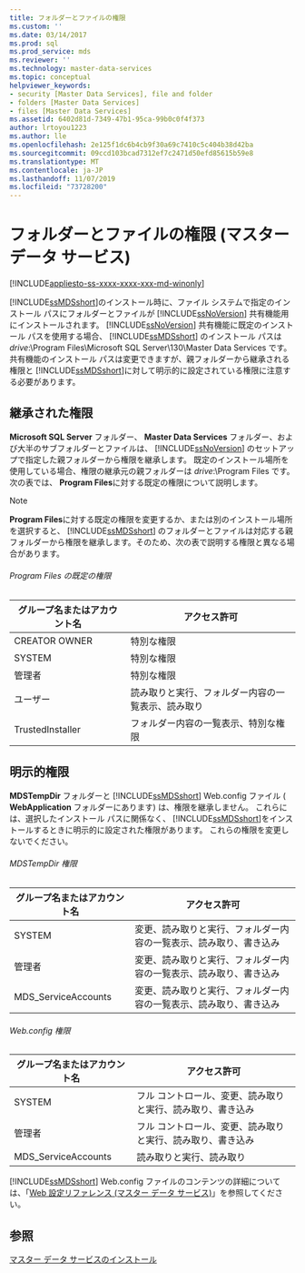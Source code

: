 ```yaml
---
title: フォルダーとファイルの権限
ms.custom: ''
ms.date: 03/14/2017
ms.prod: sql
ms.prod_service: mds
ms.reviewer: ''
ms.technology: master-data-services
ms.topic: conceptual
helpviewer_keywords:
- security [Master Data Services], file and folder
- folders [Master Data Services]
- files [Master Data Services]
ms.assetid: 6402d81d-7349-47b1-95ca-99b0c0f4f373
author: lrtoyou1223
ms.author: lle
ms.openlocfilehash: 2e125f1dc6b4cb9f30a69c7410c5c404b38d42ba
ms.sourcegitcommit: 09ccd103bcad7312ef7c2471d50efd85615b59e8
ms.translationtype: MT
ms.contentlocale: ja-JP
ms.lasthandoff: 11/07/2019
ms.locfileid: "73728200"
---
```

# <a name="folder-and-file-permissions-master-data-services"></a>フォルダーとファイルの権限 (マスター データ サービス)

[!INCLUDE[appliesto-ss-xxxx-xxxx-xxx-md-winonly](../includes/appliesto-ss-xxxx-xxxx-xxx-md-winonly.md)]

  [!INCLUDE[ssMDSshort](../includes/ssmdsshort-md.md)]のインストール時に、ファイル システムで指定のインストール パスにフォルダーとファイルが [!INCLUDE[ssNoVersion](../includes/ssnoversion-md.md)] 共有機能用にインストールされます。 [!INCLUDE[ssNoVersion](../includes/ssnoversion-md.md)] 共有機能に既定のインストール パスを使用する場合、 [!INCLUDE[ssMDSshort](../includes/ssmdsshort-md.md)] のインストール パスは *drive*:\Program Files\Microsoft SQL Server\130\Master Data Services です。 共有機能のインストール パスは変更できますが、親フォルダーから継承される権限と [!INCLUDE[ssMDSshort](../includes/ssmdsshort-md.md)]に対して明示的に設定されている権限に注意する必要があります。  
  
## <a name="inherited-permissions"></a>継承された権限  
 **Microsoft SQL Server** フォルダー、 **Master Data Services** フォルダー、および大半のサブフォルダーとファイルは、 [!INCLUDE[ssNoVersion](../includes/ssnoversion-md.md)] のセットアップで指定した親フォルダーから権限を継承します。 既定のインストール場所を使用している場合、権限の継承元の親フォルダーは *drive*:\Program Files です。 次の表では、 **Program Files**に対する既定の権限について説明します。  
  
> [!NOTE]  
>  **Program Files**に対する既定の権限を変更するか、または別のインストール場所を選択すると、 [!INCLUDE[ssMDSshort](../includes/ssmdsshort-md.md)] のフォルダーとファイルは対応する親フォルダーから権限を継承します。そのため、次の表で説明する権限と異なる場合があります。  
  
###### <a name="program-files-default-permissions"></a>Program Files の既定の権限  
  
|グループ名またはアカウント名|アクセス許可|  
|---------------------------|-----------------|  
|CREATOR OWNER|特別な権限|  
|SYSTEM|特別な権限|  
|管理者|特別な権限|  
|ユーザー|読み取りと実行、フォルダー内容の一覧表示、読み取り|  
|TrustedInstaller|フォルダー内容の一覧表示、特別な権限|  
  
## <a name="explicit-permissions"></a>明示的権限  
 **MDSTempDir** フォルダーと [!INCLUDE[ssMDSshort](../includes/ssmdsshort-md.md)] Web.config ファイル ( **WebApplication** フォルダーにあります) は、権限を継承しません。 これらには、選択したインストール パスに関係なく、 [!INCLUDE[ssMDSshort](../includes/ssmdsshort-md.md)]をインストールするときに明示的に設定された権限があります。 これらの権限を変更しないでください。  
  
###### <a name="mdstempdir-permissions"></a>MDSTempDir 権限  
  
|グループ名またはアカウント名|アクセス許可|  
|---------------------------|-----------------|  
|SYSTEM|変更、読み取りと実行、フォルダー内容の一覧表示、読み取り、書き込み|  
|管理者|変更、読み取りと実行、フォルダー内容の一覧表示、読み取り、書き込み|  
|MDS_ServiceAccounts|変更、読み取りと実行、フォルダー内容の一覧表示、読み取り、書き込み|  
  
###### <a name="webconfig-permissions"></a>Web.config 権限  
  
|グループ名またはアカウント名|アクセス許可|  
|---------------------------|-----------------|  
|SYSTEM|フル コントロール、変更、読み取りと実行、読み取り、書き込み|  
|管理者|フル コントロール、変更、読み取りと実行、読み取り、書き込み|  
|MDS_ServiceAccounts|読み取りと実行、読み取り|  
  
 [!INCLUDE[ssMDSshort](../includes/ssmdsshort-md.md)] Web.config ファイルのコンテンツの詳細については、「[Web 設定リファレンス (マスター データ サービス)](../master-data-services/web-configuration-reference-master-data-services.md)」を参照してください。  
  
## <a name="see-also"></a>参照  
 [マスター データ サービスのインストール](../master-data-services/install-windows/install-master-data-services.md)  
  
  
